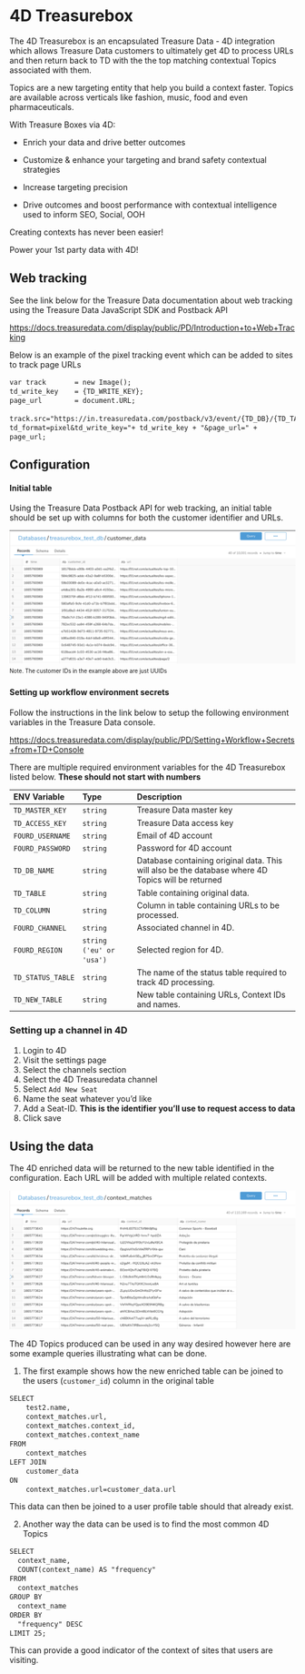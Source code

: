 # 4D Treasurebox

The 4D Treasurebox is an encapsulated Treasure Data - 4D integration which allows Treasure Data customers to ultimately get 4D to process URLs and then return back to TD with the the top matching contextual Topics associated with them.

Topics are a new targeting entity that help you build a context faster. Topics are available across verticals like fashion, music, food and even pharmaceuticals.

With Treasure Boxes via 4D:

- Enrich your data and drive better outcomes

- Customize & enhance your targeting and brand safety contextual strategies

- Increase targeting precision

- Drive outcomes and boost performance with contextual intelligence used to inform SEO, Social, OOH

Creating contexts has never been easier!

Power your 1st party data with 4D!

## Web tracking
See the link below for the Treasure Data documentation about web tracking using the Treasure Data JavaScript SDK and Postback API

https://docs.treasuredata.com/display/public/PD/Introduction+to+Web+Tracking

Below is an example of the pixel tracking event which can be added to sites to track page URLs

```
var track 		= new Image();
td_write_key 	= {TD_WRITE_KEY};
page_url		= document.URL;

track.src="https://in.treasuredata.com/postback/v3/event/{TD_DB}/{TD_TABLE}?td_format=pixel&td_write_key="+ td_write_key + "&page_url=" + page_url;
```

## Configuration
#### Initial table
Using the Treasure Data Postback API for web tracking, an initial table should be set up with columns for both the customer identifier and URLs. 

![Example initial table](resources/initial_table.png)
<sup><sub>Note. The customer IDs in the example above are just UUIDs</sub></sup>

#### Setting up workflow environment secrets

Follow the instructions in the link below to setup the following environment variables in the Treasure Data console.

https://docs.treasuredata.com/display/public/PD/Setting+Workflow+Secrets+from+TD+Console

There are multiple required environment variables for the 4D Treasurebox listed below. __These should not start with numbers__

| ENV Variable      | Type                     | Description                                                                                        |
| :---------------- | :----------------------- | :------------------------------------------------------------------------------------------------- |
| `TD_MASTER_KEY`   | `string`                 | Treasure Data master key                                                                           |
| `TD_ACCESS_KEY`   | `string`                 | Treasure Data access key                                                                           |
| `FOURD_USERNAME`  | `string`                 | Email of 4D account                                                                                |
| `FOURD_PASSWORD`  | `string`                 | Password for 4D account                                                                            |
| `TD_DB_NAME`      | `string`                 | Database containing original data. This will also be the database where 4D Topics will be returned |
| `TD_TABLE`        | `string`                 | Table containing original data.                                                                    |
| `TD_COLUMN`       | `string`                 | Column in table containing URLs to be processed.                                                   |
| `FOURD_CHANNEL`   | `string`                 | Associated channel in 4D.                                                                          |
| `FOURD_REGION`    | `string ('eu' or 'usa')` | Selected region for 4D.                                                                            |
| `TD_STATUS_TABLE` | `string`                 | The name of the status table required to track 4D processing.                                      |
| `TD_NEW_TABLE`    | `string`                 | New table containing URLs, Context IDs and names.                                                  |

### Setting up a channel in 4D
1. Login to 4D
2. Visit the settings page
3. Select the channels section
4. Select the 4D Treasuredata channel
5. Select `Add New Seat`
6. Name the seat whatever you’d like
7. Add a Seat-ID. **This is the identifier you’ll use to request access to data**
8. Click save

## Using the data
The 4D enriched data will be returned to the new table identified in the configuration. Each URL will be added with multiple related contexts.

![Example enriched table](resources/enriched_table.png)

The 4D Topics produced can be used in any way desired however here are some example queries illustrating what can be done.

1. The first example shows how the new enriched table can be joined to the users (`customer_id`) column in the original table

```
SELECT
    test2.name,
    context_matches.url,
    context_matches.context_id,
    context_matches.context_name
FROM
    context_matches
LEFT JOIN
    customer_data
ON
    context_matches.url=customer_data.url
```

This data can then be joined to a user profile table should that already exist.

2. Another way the data can be used is to find the most common 4D Topics

```
SELECT
  context_name,
  COUNT(context_name) AS "frequency"
FROM
  context_matches
GROUP BY
  context_name
ORDER BY
  "frequency" DESC
LIMIT 25;
```

This can provide a good indicator of the context of sites that users are visiting.
